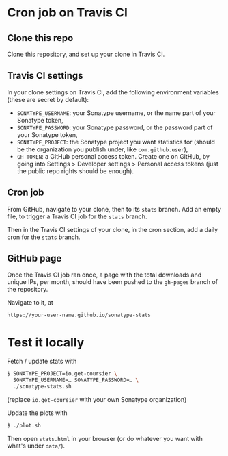 # Cron job on Travis CI

## Clone this repo

Clone this repository, and set up your clone in Travis CI.

## Travis CI settings

In your clone settings on Travis CI, add the following environment variables (these are secret by default):
- `SONATYPE_USERNAME`: your Sonatype username, or the name part of your Sonatype token,
- `SONATYPE_PASSWORD`: your Sonatype password, or the password part of your Sonatype token,
- `SONATYPE_PROJECT`: the Sonatype project you want statistics for (should be the organization you publish under, like `com.github.user`),
- `GH_TOKEN`: a GitHub personal access token. Create one on GitHub, by going into Settings > Developer settings > Personal access tokens (just the public repo rights should be enough).

## Cron job

From GitHub, navigate to your clone, then to its `stats` branch. Add an empty
file, to trigger a Travis CI job for the `stats` branch.

Then in the Travis CI settings of your clone, in the cron section,
add a daily cron for the `stats` branch.

## GitHub page

Once the Travis CI job ran once, a page with the total downloads and unique IPs,
per month, should have been pushed to the `gh-pages` branch of the repository.

Navigate to it, at
```
https://your-user-name.github.io/sonatype-stats
```

# Test it locally

Fetch / update stats with
```bash
$ SONATYPE_PROJECT=io.get-coursier \
  SONATYPE_USERNAME=… SONATYPE_PASSWORD=… \
  ./sonatype-stats.sh
```
(replace `io.get-coursier` with your own Sonatype organization)

Update the plots with
```bash
$ ./plot.sh
```

Then open `stats.html` in your browser (or do whatever you want with what's under `data/`).

